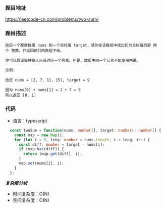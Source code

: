 ### 题目地址
https://leetcode-cn.com/problems/two-sum/


### 题目描述
```
给定一个整数数组 nums 和一个目标值 target，请你在该数组中找出和为目标值的那 两个 整数，并返回他们的数组下标。

你可以假设每种输入只会对应一个答案。但是，数组中同一个元素不能使用两遍。

示例:

给定 nums = [2, 7, 11, 15], target = 9

因为 nums[0] + nums[1] = 2 + 7 = 9
所以返回 [0, 1]
```

### 代码
- 语言：typescript
```ts
  const twoSum = function(nums: number[], target: number): number[] {
    const map = new Map();
    for (let i = 0, leng: number = nums.length; i < leng; i++) {
      const diff: number = target - nums[i];
      if (map.has(diff)) {
        return [map.get(diff), i];
      }
      map.set(nums[i], i);
    }
  };
```

***复杂度分析***
- 时间复杂度：O(N)
- 空间复杂度：O(N)


